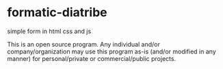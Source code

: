 # formatic-diatribe
simple form in html css and js



This is an open source program. Any individual and/or company/organization may use this program as-is (and/or modified in any manner) for personal/private or commercial/public projects.

